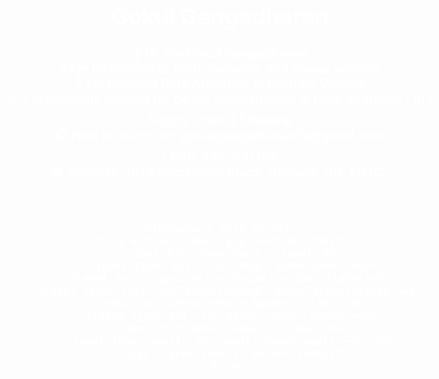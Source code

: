 <html lang="en">
<head>
    <meta charset="UTF-8">
    <meta name="viewport" content="width=device-width, initial-scale=1.0">
    <title>Gokul Gangadharan</title>
    <style>
        body {
            margin: 0;
            padding: 0;
            background-image: url('https://images.pexels.com/photos/255379/pexels-photo-255379.jpeg?cs=srgb&dl=pexels-miguel-%C3%A1-padri%C3%B1%C3%A1n-255379.jpg&fm=jpg&_gl=1*p2vc3p*_ga*MTI1ODg0NDkxMC4xNzA4MzIzODUx*_ga_8JE65Q40S6*MTcwODMyMzg1MS4xLjEuMTcwODMyMzg1My4wLjAuMA..');
            background-size: cover;
            color: white;
            text-align: center;
            font-size: 20px;
            font-weight: bold;
        }
        .container {
            padding: 20px;
            display: inline-block;
        }
        a {
            color: white; /* Default link color */
            text-decoration: none; /* Remove underline */
        }
        a.linkedin {
            color: blue; /* LinkedIn link color */
        }
        form {
            border: 2px solid black;
            padding: 20px;
            display: inline-block;
            margin-top: 20px;
        }
        input[type="text"],
        input[type="tel"],
        input[type="email"],
        input[type="submit"] {
            padding: 10px;
            margin-bottom: 10px;
            border: 2px solid black;
            border-radius: 5px;
            width: 100%;
            box-sizing: border-box; /* Ensure input width includes padding */
        }
        label {
            font-size: 20px;
            display: block;
            margin-bottom: 5px;
        }
    </style>
</head>
<body>
    <div class="container">
        <h1 style="font-size: 36px;">Gokul Gangadharan</h1>
        <p>
            👋 Hi, I’m Gokul Gangadharan<br>
            👀 I’m interested in Tech, Gadgets, and Space science<br>
            🌱 I’m learning Data Analytics at Durham College<br>
            📈 I'm currently looking for Co-op opportunities in Data Analytics | BI | Supply Chain | Shipping<br>
            📫 How to reach me: <a href="mailto:gokulgangadharan13@gmail.com">gokulgangadharan13@gmail.com</a><br>
            📞 Cell: 4377997153<br>
            🏠 Address: 1973 Secretariat Place, Oshawa, ON, L1L1C7
        </p>
    </div>

    <h1>Connect with Me</h1>
    <form action="submit.php" method="POST">
        <label for="name">Name:</label><br>
        <input type="text" id="name" name="name"><br>
        <label for="organization">Organization:</label><br>
        <input type="text" id="organization" name="organization"><br>
        <label for="phone">Phone Number:</label><br>
        <input type="tel" id="phone" name="phone"><br>
        <label for="email">Email:</label><br>
        <input type="email" id="email" name="email"><br><br>
        <input type="submit" value="Submit">
    </form>
</body>
</html>

